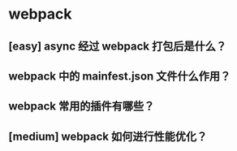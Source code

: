 # webpack
## [easy] async 经过 webpack 打包后是什么？

## webpack 中的 mainfest.json 文件什么作用？

## webpack 常用的插件有哪些？

## [medium] webpack 如何进行性能优化？